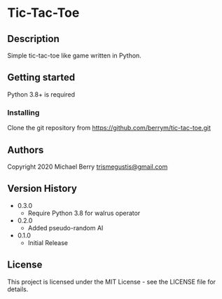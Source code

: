 # Tic-Tac-Toe

## Description

Simple tic-tac-toe like game written in Python.

## Getting started

Python 3.8+ is required

### Installing

Clone the git repository from https://github.com/berrym/tic-tac-toe.git

## Authors

Copyright 2020
Michael Berry <trismegustis@gmail.com>

## Version History
* 0.3.0
    * Require Python 3.8 for walrus operator
* 0.2.0
    * Added pseudo-random AI
* 0.1.0
    * Initial Release

## License

This project is licensed under the MIT License - see the LICENSE file for details.
